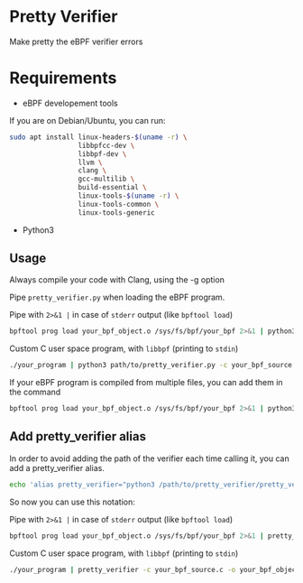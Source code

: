 # Pretty Verifier

Make pretty the eBPF verifier errors

# Requirements

- eBPF developement tools

If you are on Debian/Ubuntu, you can run:

```bash
sudo apt install linux-headers-$(uname -r) \
                 libbpfcc-dev \
                 libbpf-dev \
                 llvm \
                 clang \
                 gcc-multilib \
                 build-essential \
                 linux-tools-$(uname -r) \
                 linux-tools-common \
                 linux-tools-generic
```
- Python3

## Usage

Always compile your code with Clang, using the -g option

Pipe `pretty_verifier.py` when loading the eBPF program.

Pipe with `2>&1 |` in case of `stderr` output (like `bpftool load`)

```bash
bpftool prog load your_bpf_object.o /sys/fs/bpf/your_bpf 2>&1 | python3 path/to/pretty_verifier.py -c your_bpf_source.c -o your_bpf_object.o
```
Custom C user space program, with `libbpf` (printing to `stdin`)

```bash
./your_program | python3 path/to/pretty_verifier.py -c your_bpf_source.c -o your_bpf_object.o
```
If your eBPF program is compiled from multiple files, you can add them in the command

```bash
bpftool prog load your_bpf_object.o /sys/fs/bpf/your_bpf 2>&1 | python3 path/to/pretty_verifier.py -c your_bpf_source.c your_bpf_library.h -o your_bpf_object.o
```

## Add pretty_verifier alias

In order to avoid adding the path of the verifier each time calling it, you can add a pretty_verifier alias.

```bash
echo 'alias pretty_verifier="python3 /path/to/pretty_verifier/pretty_verifier.py"' >> ~/.bashrc
```

So now you can use this notation:

Pipe with `2>&1 |` in case of `stderr` output (like `bpftool load`)

```bash
bpftool prog load your_bpf_object.o /sys/fs/bpf/your_bpf 2>&1 | pretty_verifier -c your_bpf_source.c -o your_bpf_object.o
```
Custom C user space program, with `libbpf` (printing to `stdin`)

```bash
./your_program | pretty_verifier -c your_bpf_source.c -o your_bpf_object.o
```



